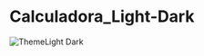 # Calculadora_Light-Dark
![ThemeLight Dark](https://github.com/NickGMaia/Calculadora_Light-Dark/assets/127119412/bbe3c0c8-d52a-434b-940b-4b60d83a9fb7)
